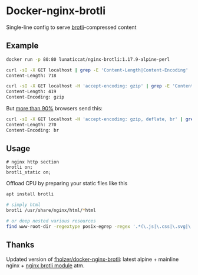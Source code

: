 # Docker-nginx-brotli

Single-line config to serve [brotli](https://github.com/google/brotli)-compressed content

## Example

```bash
docker run -p 80:80 lunaticcat/nginx-brotli:1.17.9-alpine-perl
```

```bash
curl -sI -X GET localhost | grep -E 'Content-Length|Content-Encoding'
Content-Length: 718
```

```bash
curl -sI -X GET localhost -H 'accept-encoding: gzip' | grep -E 'Content-Length|Content-Encoding'
Content-Length: 419
Content-Encoding: gzip
```

But [more than 90%](https://caniuse.com/#feat=brotli) browsers send this:

```bash
curl -sI -X GET localhost -H 'accept-encoding: gzip, deflate, br' | grep -E 'Content-Length|Content-Encoding'
Content-Length: 270
Content-Encoding: br
```

## Usage

```nginx
# nginx http section
brotli on;
brotli_static on;
```

Offload CPU by preparing your static files like this

```bash
apt install brotli

# simply html
brotli /usr/share/nginx/html/*html

# or deep nested various resources
find www-root-dir -regextype posix-egrep -regex '.*(\.js|\.css|\.svg|\.ttf|\.webp|\.jpg|\.png|\.ico|\.html)' -exec brotli --input {} --output {}.br \;
```

## Thanks

Updated version of [fholzer/docker-nginx-brotli](https://github.com/fholzer/docker-nginx-brotli):
latest alpine + mainline nginx + [nginx brotli
module](https://github.com/google/ngx_brotli) atm.
